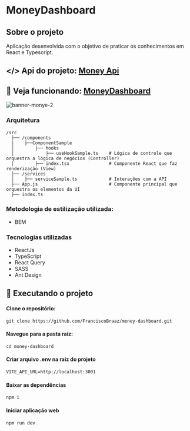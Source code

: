 # MoneyDashboard

## Sobre o projeto
Aplicação desenvolvida com o objetivo de praticar os conhecimentos em React e Typescript.

## </> Api do projeto: [Money Api](https://github.com/FranciscoBraaz/money-api)

##  🔽 Veja funcionando: [MoneyDashboard](https://moneydashboard-project.netlify.app/login)

![banner-monye-2](https://github.com/user-attachments/assets/93676cfc-1f8e-483d-bcd4-a3404791ba2a)

### Arquitetura

```
/src
  ├── /components
  |    ├──ComponentSample
  │        ├── hooks
  │            ├── useHookSample.ts    # Lógica de controle que orquestra a lógica de negócios (Controller)
  │        ├── index.tsx               # Componente React que faz renderização (View)    
  ├── /services
  │    ├── serviceSample.ts            # Interações com a API
  ├── App.js                           # Componente principal que orquestra os elementos da UI
  ├── index.ts 
```

### Metodologia de estilização utilizada:
- BEM

### Tecnologias utilizadas
- ReactJs
- TypeScript
- React Query
- SASS
- Ant Design

## 👷  Executando o projeto
 #### Clone o repositório:
  ```
  git clone https://github.com/FranciscoBraaz/money-dashboard.git
  ```  
#### Navegue para a pasta raíz:
```
cd money-dashboard
```
#### Criar arquivo .env na raíz do projeto
```
VITE_API_URL=http://localhost:3001
```
#### Baixar as dependências
```
npm i 
```
#### Iniciar aplicação web
```
npm run dev
```
